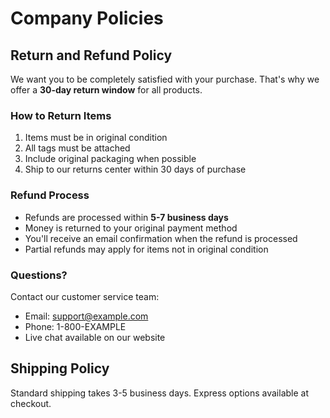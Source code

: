 # Company Policies

## Return and Refund Policy

We want you to be completely satisfied with your purchase. That's why we offer a **30-day return window** for all products.

### How to Return Items

1. Items must be in original condition
2. All tags must be attached
3. Include original packaging when possible
4. Ship to our returns center within 30 days of purchase

### Refund Process

- Refunds are processed within **5-7 business days**
- Money is returned to your original payment method
- You'll receive an email confirmation when the refund is processed
- Partial refunds may apply for items not in original condition

### Questions?

Contact our customer service team:
- Email: support@example.com
- Phone: 1-800-EXAMPLE
- Live chat available on our website

## Shipping Policy

Standard shipping takes 3-5 business days. Express options available at checkout.